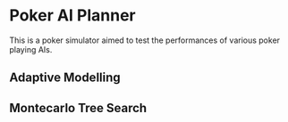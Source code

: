 # Poker AI Planner
This is a poker simulator aimed to test the performances of various poker playing AIs.

## Adaptive Modelling

## Montecarlo Tree Search